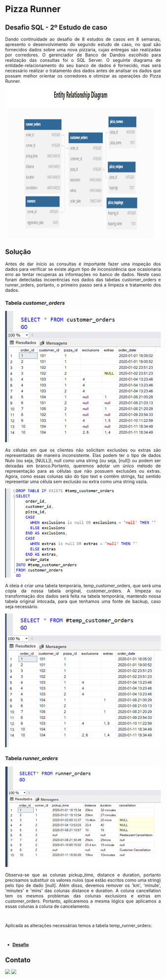 # Pizza Runner
## Desafio SQL - 2º Estudo de caso
<p align="justify">
  Dando continuidade ao desafio de 8 estudos de casos em 8 semanas, apresento o desenvolvimento do segundo estudo de caso, no qual são fornecidos dados sobre uma nova pizzaria, cujas entregas são realizadas por corredores. O gerenciador de Banco de Dandos escolhido para realização das consultas foi o SQL Server.
  O seguinte diagrama de entidade-relacionamento do seu banco de dados é fornecido, mas será necessário realizar o tratamento dos dados antes de analisar os dados que possam melhor orientar os  corredores e otimizar as operações do Pizza Runner.<br>
   <img src="diagrama_entidades.png" height=500px> <br>
</p>

## Solução
<p align="justify">
  Antes de dar início as consultas é importante fazer uma inspeção dos dados para verificar se existe algum tipo de inconsistência que ocasionaria erro ao tentar recuperas as informações no banco de dados. Neste caso foram detectadas incoerências nos dados das tabelas customer_orders e runner_orders, portanto, o primeiro passo será a limpeza e tratamento dos dados.</p>

### Tabela <i>customer_orders</i>
  <img src="imagens/table_customer_orders.png">
<p align="justify">
  As células em que os clientes não solicitam exclusões ou extras são representadas de maneira inconsistente. Elas podem ter o tipo de dados Nulo (ou seja, [NULL]), null como uma string (ou seja, [null]) ou podem ser deixadas em branco.Portanto, queremos adotar um único método de representação para as células que não possuem exclusões ou extras. Agora, como essas colunas são do tipo text e contêm strings, faz sentido representar uma célula sem exclusão ou extra como uma string vazia. 
</p>
  <img src="imagens/create_temp_customer_order.png">
<p align="justify">
  A ideia é criar uma tabela temporária, temp_customer_orders, que será uma cópia da nossa tabela original, customer_orders. A limpeza ou transformação dos dados será feita na tabela temporária, mantendo nossa tabela original intocada, para que tenhamos uma fonte de backup, caso seja necessário.
</p>
   <img src="imagens/select_temp_customer_order.png">
   
### Tabela <i>runner_orders</i>
   <img src="imagens/table_runner_orders.png">
<p align="justify">
  Observa-se que as colunas pickup_time, distance e duration, portanto precisamos substituir os valores nulos (que estão escritos como uma string) pelo tipo de dado [null]. Além disso, devemos remover os 'km', 'minute', 'minutes' e 'mins' das colunas distance e duration. A coluna cancellation tem os mesmos problemas das colunas exclusions e extras em customer_orders. Portanto, aplicaremos a mesma lógica que aplicamos a essas colunas à coluna de cancelamento. 
</p>
  <img src="">
<p align="justify">
  Aplicada as alterações necessárias temos a tabela temp_runner_orders:
</p>
   <img src="">

* **[Desafio](https://8weeksqlchallenge.com/case-study-2/)**


## Contato
<div>
  <a href="https://www.linkedin.com/in/nadinne-cavalcante/" target="_blank"><img src="https://img.shields.io/badge/-LinkedIn-%230077B5?style=for-the-badge&logo=linkedin&logoColor=white" target="_blank"></a>
  <a href="mailto:nadinnecavalcantesilva@gmail.com"><img src="https://img.shields.io/badge/-Gmail-%23333?style=for-the-badge&logo=gmail&logoColor=white" target="_blank"></a>
</div>
